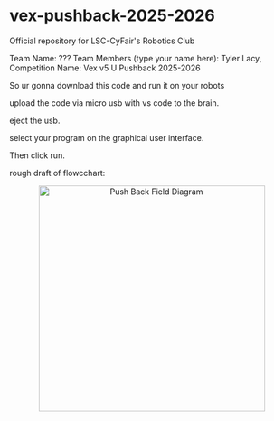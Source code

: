 # vex-pushback-2025-2026
Official repository for LSC-CyFair's Robotics Club

Team Name: ???
Team Members (type your name here):
Tyler Lacy, 
Competition Name: Vex v5 U Pushback 2025-2026

So ur gonna download this code and run it on your robots

upload the code via micro usb with vs code to the brain.

eject the usb.

select your program on the graphical user interface.

Then click run.

rough draft of flowcchart:
<p align="center">
  <img src="images/field_diagram.png" alt="Push Back Field Diagram" width="400">
</p>


